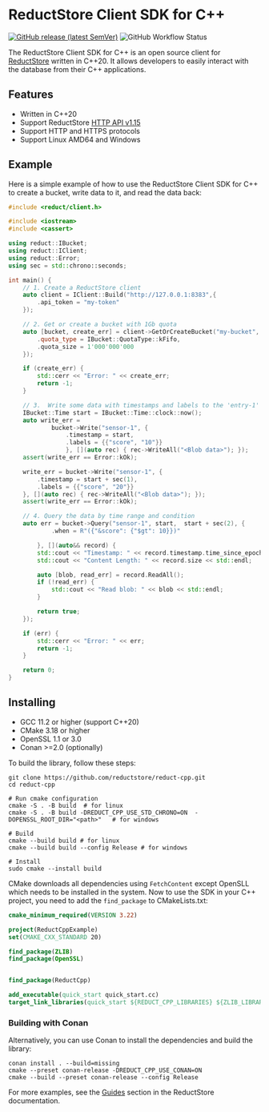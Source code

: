 # ReductStore Client SDK for C++

[![GitHub release (latest SemVer)](https://img.shields.io/github/v/release/reductstore/reduct-cpp)]()
![GitHub Workflow Status](https://img.shields.io/github/actions/workflow/status/reductstore/reduct-cpp/ci.yml?branch=main)

The ReductStore Client SDK for C++ is an open source client for [ReductStore](https://www.reduct.store) written
in C++20. It allows developers to easily interact with the database from their C++ applications.

## Features

* Written in C++20
* Support ReductStore [HTTP API v1.15](https://www.reduct.store/docs/next/http-api)
* Support HTTP and HTTPS protocols
* Support Linux AMD64 and Windows

## Example

Here is a simple example of how to use the ReductStore Client SDK for C++ to create a bucket, write data to it, and
read the data back:

```cpp
#include <reduct/client.h>

#include <iostream>
#include <cassert>

using reduct::IBucket;
using reduct::IClient;
using reduct::Error;
using sec = std::chrono::seconds;

int main() {
    // 1. Create a ReductStore client
    auto client = IClient::Build("http://127.0.0.1:8383",{
        .api_token = "my-token"
    });

    // 2. Get or create a bucket with 1Gb quota
    auto [bucket, create_err] = client->GetOrCreateBucket("my-bucket", {
        .quota_type = IBucket::QuotaType::kFifo,
        .quota_size = 1'000'000'000
    });

    if (create_err) {
        std::cerr << "Error: " << create_err;
        return -1;
    }

    // 3.  Write some data with timestamps and labels to the 'entry-1' entry
    IBucket::Time start = IBucket::Time::clock::now();
    auto write_err =
            bucket->Write("sensor-1", {
                .timestamp = start,
                .labels = {{"score", "10"}}
                }, [](auto rec) { rec->WriteAll("<Blob data>"); });
    assert(write_err == Error::kOk);

    write_err = bucket->Write("sensor-1", {
        .timestamp = start + sec(1),
        .labels = {{"score", "20"}}
    }, [](auto rec) { rec->WriteAll("<Blob data>"); });
    assert(write_err == Error::kOk);

    // 4. Query the data by time range and condition
    auto err = bucket->Query("sensor-1", start,  start + sec(2), {
            .when = R"({"&score": {"$gt": 10}})"

        }, [](auto&& record) {
        std::cout << "Timestamp: " << record.timestamp.time_since_epoch().count() << std::endl;
        std::cout << "Content Length: " << record.size << std::endl;

        auto [blob, read_err] = record.ReadAll();
        if (!read_err) {
            std::cout << "Read blob: " << blob << std::endl;
        }

        return true;
    });

    if (err) {
        std::cerr << "Error: " << err;
        return -1;
    }

    return 0;
}
```

## Installing

* GCC 11.2 or higher (support C++20)
* CMake 3.18 or higher
* OpenSSL 1.1 or 3.0
* Conan >=2.0 (optionally)

To build the library, follow these steps:

```shell
git clone https://github.com/reductstore/reduct-cpp.git
cd reduct-cpp

# Run cmake configuration
cmake -S . -B build  # for linux
cmake -S . -B build -DREDUCT_CPP_USE_STD_CHRONO=ON  -DOPENSSL_ROOT_DIR="<path>"   # for windows

# Build
cmake --build build # for linux
cmake --build build --config Release # for windows

# Install
sudo cmake --install build
```

CMake downloads all dependencies using `FetchContent` except OpenSLL which needs to be installed in the system.
Now to use the SDK in your C++ project, you need to add the `find_package` to CMakeLists.txt:

```cmake
cmake_minimum_required(VERSION 3.22)

project(ReductCppExample)
set(CMAKE_CXX_STANDARD 20)

find_package(ZLIB)
find_package(OpenSSL)


find_package(ReductCpp)

add_executable(quick_start quick_start.cc)
target_link_libraries(quick_start ${REDUCT_CPP_LIBRARIES} ${ZLIB_LIBRARIES} OpenSSL::SSL OpenSSL::Crypto)
```

### Building with Conan

Alternatively, you can use Conan to install the dependencies and build the library:

```shell
conan install . --build=missing
cmake --preset conan-release -DREDUCT_CPP_USE_CONAN=ON
cmake --build --preset conan-release --config Release
```

For more examples, see the [Guides](https://reduct.store/docs/guides) section in the ReductStore documentation.
